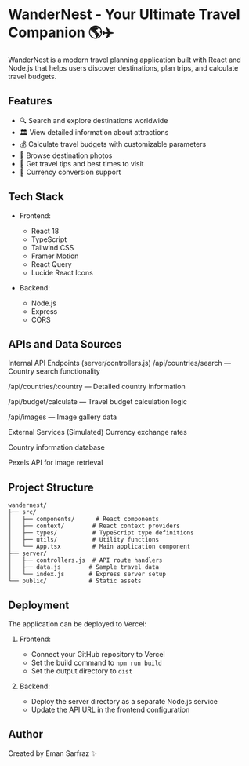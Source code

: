 # WanderNest - Your Ultimate Travel Companion 🌎✈️

WanderNest is a modern travel planning application built with React and Node.js that helps users discover destinations, plan trips, and calculate travel budgets.

## Features

- 🔍 Search and explore destinations worldwide
- 🏛️ View detailed information about attractions
- 💰 Calculate travel budgets with customizable parameters
- 📸 Browse destination photos
- 🎯 Get travel tips and best times to visit
- 💱 Currency conversion support

## Tech Stack

- Frontend:
  - React 18
  - TypeScript
  - Tailwind CSS
  - Framer Motion
  - React Query
  - Lucide React Icons

- Backend:
  - Node.js
  - Express
  - CORS
    
## APIs and Data Sources

Internal API Endpoints (server/controllers.js)
/api/countries/search — Country search functionality

/api/countries/:country — Detailed country information

/api/budget/calculate — Travel budget calculation logic

/api/images — Image gallery data

External Services (Simulated)
Currency exchange rates

Country information database

Pexels API for image retrieval
## Project Structure

```
wandernest/
├── src/
│   ├── components/      # React components
│   ├── context/        # React context providers
│   ├── types/          # TypeScript type definitions
│   ├── utils/          # Utility functions
│   └── App.tsx         # Main application component
├── server/
│   ├── controllers.js  # API route handlers
│   ├── data.js        # Sample travel data
│   └── index.js       # Express server setup
└── public/            # Static assets
```

## Deployment

The application can be deployed to Vercel:

1. Frontend:
   - Connect your GitHub repository to Vercel
   - Set the build command to `npm run build`
   - Set the output directory to `dist`

2. Backend:
   - Deploy the server directory as a separate Node.js service
   - Update the API URL in the frontend configuration

## Author

Created by Eman Sarfraz ✨
